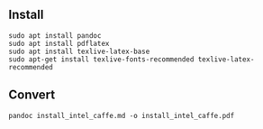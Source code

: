 ## Install ##
```
sudo apt install pandoc
sudo apt install pdflatex
sudo apt install texlive-latex-base
sudo apt-get install texlive-fonts-recommended texlive-latex-recommended
```

## Convert ##
```
pandoc install_intel_caffe.md -o install_intel_caffe.pdf
```
